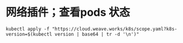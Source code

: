 # 网络插件；查看pods 状态
```
kubectl apply -f "https://cloud.weave.works/k8s/scope.yaml?k8s-version=$(kubectl version | base64 | tr -d '\n')"
```